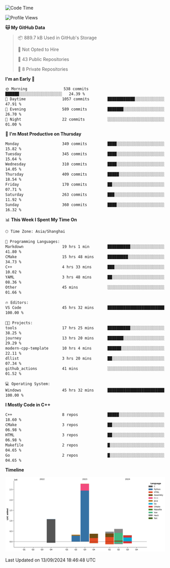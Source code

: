 <!--
**Salvely/Salvely** is a ✨ _special_ ✨ repository because its `README.md` (this file) appears on your GitHub profile.

Here are some ideas to get you started:

- 🔭 I’m currently working on ...
- 🌱 I’m currently learning ...
- 👯 I’m looking to collaborate on ...
- 🤔 I’m looking for help with ...
- 💬 Ask me about ...
- 📫 How to reach me: ...
- 😄 Pronouns: ...
- ⚡ Fun fact: ...
-->

<!--START_SECTION:waka-->
![Code Time](http://img.shields.io/badge/Code%20Time-1%2C028%20hrs%2015%20mins-blue)

![Profile Views](http://img.shields.io/badge/Profile%20Views-1-blue)

**🐱 My GitHub Data** 

> 📦 889.7 kB Used in GitHub's Storage 
 > 
> 🚫 Not Opted to Hire
 > 
> 📜 43 Public Repositories 
 > 
> 🔑 8 Private Repositories 
 > 
**I'm an Early 🐤** 

```text
🌞 Morning                538 commits         ██████░░░░░░░░░░░░░░░░░░░   24.39 % 
🌆 Daytime                1057 commits        ████████████░░░░░░░░░░░░░   47.91 % 
🌃 Evening                589 commits         ███████░░░░░░░░░░░░░░░░░░   26.70 % 
🌙 Night                  22 commits          ░░░░░░░░░░░░░░░░░░░░░░░░░   01.00 % 
```
📅 **I'm Most Productive on Thursday** 

```text
Monday                   349 commits         ████░░░░░░░░░░░░░░░░░░░░░   15.82 % 
Tuesday                  345 commits         ████░░░░░░░░░░░░░░░░░░░░░   15.64 % 
Wednesday                310 commits         ████░░░░░░░░░░░░░░░░░░░░░   14.05 % 
Thursday                 409 commits         █████░░░░░░░░░░░░░░░░░░░░   18.54 % 
Friday                   170 commits         ██░░░░░░░░░░░░░░░░░░░░░░░   07.71 % 
Saturday                 263 commits         ███░░░░░░░░░░░░░░░░░░░░░░   11.92 % 
Sunday                   360 commits         ████░░░░░░░░░░░░░░░░░░░░░   16.32 % 
```


📊 **This Week I Spent My Time On** 

```text
🕑︎ Time Zone: Asia/Shanghai

💬 Programming Languages: 
Markdown                 19 hrs 1 min        ██████████░░░░░░░░░░░░░░░   41.80 % 
CMake                    15 hrs 48 mins      █████████░░░░░░░░░░░░░░░░   34.73 % 
C++                      4 hrs 33 mins       ███░░░░░░░░░░░░░░░░░░░░░░   10.02 % 
YAML                     3 hrs 48 mins       ██░░░░░░░░░░░░░░░░░░░░░░░   08.36 % 
Other                    45 mins             ░░░░░░░░░░░░░░░░░░░░░░░░░   01.66 % 

🔥 Editors: 
VS Code                  45 hrs 32 mins      █████████████████████████   100.00 % 

🐱‍💻 Projects: 
tools                    17 hrs 25 mins      ██████████░░░░░░░░░░░░░░░   38.25 % 
journey                  13 hrs 20 mins      ███████░░░░░░░░░░░░░░░░░░   29.29 % 
modern-cpp-template      10 hrs 4 mins       ██████░░░░░░░░░░░░░░░░░░░   22.11 % 
dllist                   3 hrs 20 mins       ██░░░░░░░░░░░░░░░░░░░░░░░   07.34 % 
github_actions           41 mins             ░░░░░░░░░░░░░░░░░░░░░░░░░   01.52 % 

💻 Operating System: 
Windows                  45 hrs 32 mins      █████████████████████████   100.00 % 
```

**I Mostly Code in C++** 

```text
C++                      8 repos             █████░░░░░░░░░░░░░░░░░░░░   18.60 % 
CMake                    3 repos             ██░░░░░░░░░░░░░░░░░░░░░░░   06.98 % 
HTML                     3 repos             ██░░░░░░░░░░░░░░░░░░░░░░░   06.98 % 
Makefile                 2 repos             █░░░░░░░░░░░░░░░░░░░░░░░░   04.65 % 
Go                       2 repos             █░░░░░░░░░░░░░░░░░░░░░░░░   04.65 % 
```



**Timeline**

![Lines of Code chart](https://raw.githubusercontent.com/Salvely/Salvely/main/assets/bar_graph.png)


 Last Updated on 13/09/2024 18:46:48 UTC
<!--END_SECTION:waka-->
<!-- ### [![Typing SVG](https://readme-typing-svg.demolab.com?font=JetBrains+Mono&size=22&pause=1000&width=435&height=70&lines=Hi!+I'm+Wen+Gao.+Nice+to+see+you!)](https://git.io/typing-svg)

[![Salvely's GitHub stats](https://github-readme-stats.vercel.app/api?username=Salvely&count_private=true&show_icons=true&theme=buefy&include_all_commits=true)](https://github.com/anuraghazr/github-readme-stats)
[![Top Langs](https://github-readme-stats.vercel.app/api/top-langs/?username=Salvely)](https://github.com/anuraghazr/github-readme-stats)


![Leetcode Stats](https://leetcard.jacoblin.cool/Salvely?theme=wtf&font=Kameron&ext=activity&show_rank=true)

![](https://komarev.com/ghpvc/?username=Salvely)
-->
